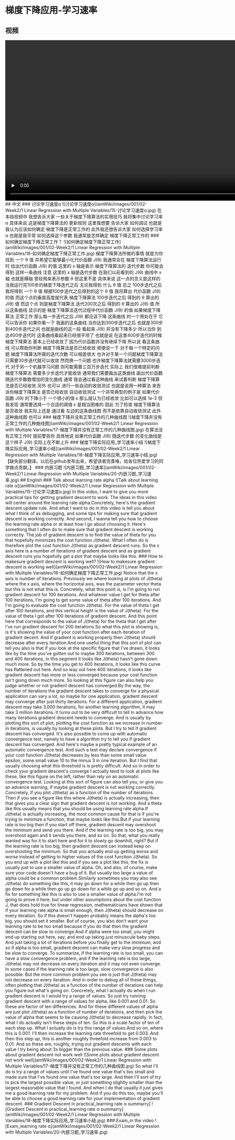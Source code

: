 # 梯度下降应用-学习速率
## 视频
<video height=510 width=900 controls="controls" preload="none">
      <source src="amWiki/videos/001/02-Week2/1 Linear Regression with Multiple Variables/4-Gradient Descent in Practice II - Learning Rate.mp4" type="video/mp4">
</video>
## 中文
### 讨论学习速度α
![讨论学习速度α](amWiki/images/001/02-Week2/1 Linear Regression with Multiple Variables/15-讨论学习速度α.jpg)
在本段视频中 我想告诉大家 一些关于梯度下降算法的实用技巧 我将集中讨论学习率 α 具体来说 这是梯度下降算法的 更新规则 这里我想要 告诉大家 如何调试 也就是我认为应该如何确定 梯度下降是正常工作的 此外我还想告诉大家 如何选择学习率 α 也就是我平常 如何选择这个参数 我通常是怎样确定 梯度下降正常工作的
### 如何确定梯度下降正常工作？
![如何确定梯度下降正常工作](amWiki/images/001/02-Week2/1 Linear Regression with Multiple Variables/16-如何确定梯度下降正常工作.jpg)
梯度下降算法所做的事情 就是为你找到 一个 θ 值 并希望它能够最小化代价函数 J(θ) 我通常会在 梯度下降算法运行时 绘出代价函数 J(θ) 的值 这里的 x 轴是表示 梯度下降算法的 迭代步数 你可能会得到 这样一条曲线 注意 这里的 x 轴是迭代步数 在我们以前看到的 J(θ) 曲线中 x 轴 也就是横轴 曾经用来表示参数 θ 但这里不是 具体来说 这一点的含义是这样的 当我运行完100步的梯度下降迭代之后 无论我得到 什么 θ 值 总之 100步迭代之后 我将得到 一个 θ 值 根据100步迭代之后得到的这个 θ 值 我将算出 代价函数 J(θ) 的值 而这个点的垂直高度就代表 梯度下降算法 100步迭代之后 得到的 θ 算出的 J(θ) 值 而这个点 则是梯度下降算法 迭代200次之后 得到的 θ 算出的 J(θ) 值 所以这条曲线 显示的是 梯度下降算法迭代过程中代价函数 J(θ) 的值 如果梯度下降算法 正常工作 那么每一步迭代之后 J(θ) 都应该下降 这条曲线 的一个用处在于 它可以告诉你 如果你看一下 我画的这条曲线 当你达到300步迭代之后 也就是300步到400步迭代之间 也就是曲线的这一段 看起来 J(θ) 并没有下降多少 所以当你 到达400步迭代时 这条曲线看起来已经很平坦了 也就是说 在这里400步迭代的时候 梯度下降算法 基本上已经收敛了 因为代价函数并没有继续下降 所以说 看这条曲线 可以帮助你判断 梯度下降算法是否已经收敛 顺便说一下 对于每一个特定的问题 梯度下降算法所需的迭代次数 可以相差很大 也许对于某一个问题梯度下降算法 只需要30步迭代就可以收敛 然而换一个问题 也许梯度下降算法就需要3000步迭代 对于另一个机器学习问题 则可能需要三百万步迭代 实际上 我们很难提前判断梯度下降算法 需要多少步迭代才能收敛 通常我们需要画出这类曲线 画出代价函数随迭代步数数增加的变化曲线 通常 我会通过看这种曲线 来试着判断 梯度下降算法是否已经收敛 另外 也可以 进行一些自动的收敛测试 也就是说用一种算法 来告诉你梯度下降算法 是否已经收敛 自动收敛测试 一个非常典型的例子是 如果代价函数 J(θ) 的下降小于 一个很小的值 ε 那么就认为已经收敛 比如可以选择 1e-3 但我发现 通常要选择一个合适的阈值 ε 是相当困难的 因此 为了检查 梯度下降算法是否收敛 我实际上还是 通过看 左边的这条曲线图 而不是依靠自动收敛测试 此外 这种曲线图 也可以
### 梯度下降并没有正常工作的几种曲线图
![梯度下降并没有正常工作的几种曲线图](amWiki/images/001/02-Week2/1 Linear Regression with Multiple Variables/17-梯度下降并没有正常工作的几种曲线图.jpg)
在算法没有正常工作时 提前警告你 具体地说 如果代价函数 J(θ) 随迭代步数 的变化曲线是这个样子 J(θ) 实际上在不断上升
### 梯度下降实际应用_学习速率小结
![梯度下降实际应用_学习速率小结](amWiki/images/001/02-Week2/1 Linear Regression with Multiple Variables/18-梯度下降实际应用_学习速率小结.jpg)
【缺失部分翻译。以后在github发布出来，希望读者完善咯，给各位热爱学习的同学做点贡献。】
### 内嵌习题
![内嵌习题_学习速率](amWiki/images/001/02-Week2/1 Linear Regression with Multiple Variables/20-内嵌习题_学习速率.jpg)
## English
### Talk about learning rate alpha
![Talk about learning rate α](amWiki/images/001/02-Week2/1 Linear Regression with Multiple Variables/15-讨论学习速度α.jpg)
In this video, I want to give you more practical tips for getting gradient descent to work. The ideas in this video will center around the learning rate alpha.Concretely, here's the gradient descent update rule. And what I want to do in this video is tell you about what I think of as debugging, and some tips for making sure that gradient descent is working correctly. And second, I wanna tell you how to choose the learning rate alpha or at least how I go about choosing it. Here's something that I often do to make sure that gradient descent is working correctly. The job of gradient descent is to find the value of theta for you that hopefully minimizes the cost function J(theta). What I often do is therefore plot the cost function J(theta) as gradient descent runs. So the x axis here is a number of iterations of gradient descent and as gradient descent runs you hopefully get a plot that maybe looks like this.
### How to makesure gradient descent is working well?
![How to makesure gradient descent is working well](amWiki/images/001/02-Week2/1 Linear Regression with Multiple Variables/16-如何确定梯度下降正常工作.jpg)
Notice that the x axis is number of iterations. Previously we where looking at plots of J(theta) where the x axis, where the horizontal axis, was the parameter vector theta but this is not what this is. Concretely, what this point is, is I'm going to run gradient descent for 100 iterations. And whatever value I get for theta after 100 iterations, I'm going to get some value of theta after 100 iterations. And I'm going to evaluate the cost function J(theta). For the value of theta I get after 100 iterations, and this vertical height is the value of J(theta). For the value of theta I got after 100 iterations of gradient descent. And this point here that corresponds to the value of J(theta) for the theta that I get after I've run gradient descent for 200 iterations.So what this plot is showing is, is it's showing the value of your cost function after each iteration of gradient decent. And if gradient is working properly then J(theta) should decrease after every iteration.And one useful thing that this sort of plot can tell you also is that if you look at the specific figure that I've drawn, it looks like by the time you've gotten out to maybe 300 iterations, between 300 and 400 iterations, in this segment it looks like J(theta) hasn't gone down much more. So by the time you get to 400 iterations, it looks like this curve has flattened out here. And so way out here 400 iterations, it looks like gradient descent has more or less converged because your cost function isn't going down much more. So looking at this figure can also help you judge whether or not gradient descent has converged.By the way, the number of iterations the gradient descent takes to converge for a physical application can vary a lot, so maybe for one application, gradient descent may converge after just thirty iterations. For a different application, gradient descent may take 3,000 iterations, for another learning algorithm, it may take 3 million iterations. It turns out to be very difficult to tell in advance how many iterations gradient descent needs to converge. And is usually by plotting this sort of plot, plotting the cost function as we increase in number in iterations, is usually by looking at these plots. But I try to tell if gradient descent has converged. It's also possible to come up with automatic convergence test, namely to have a algorithm try to tell you if gradient descent has converged. And here's maybe a pretty typical example of an automatic convergence test. And such a test may declare convergence if your cost function J(theta) decreases by less than some small value epsilon, some small value 10 to the minus 3 in one iteration. But I find that usually choosing what this threshold is is pretty difficult. And so in order to check your gradient descent's converge I actually tend to look at plots like these, like this figure on the left, rather than rely on an automatic convergence test. Looking at this sort of figure can also tell you, or give you an advance warning, if maybe gradient descent is not working correctly. Concretely, if you plot J(theta) as a function of the number of iterations. Then if you see a figure like this where J(theta) is actually increasing, then that gives you a clear sign that gradient descent is not working. And a theta like this usually means that you should be using learning rate alpha.If J(theta) is actually increasing, the most common cause for that is if you're trying to minimize a function, that maybe looks like this.But if your learning rate is too big then if you start off there, gradient descent may overshoot the minimum and send you there. And if the learning rate is too big, you may overshoot again and it sends you there, and so on. So that, what you really wanted was for it to start here and for it to slowly go downhill, right? But if the learning rate is too big, then gradient descent can instead keep on overshooting the minimum. So that you actually end up getting worse and worse instead of getting to higher values of the cost function J(theta). So you end up with a plot like this and if you see a plot like this, the fix is usually just to use a smaller value of alpha. Oh, and also, of course, make sure your code doesn't have a bug of it. But usually too large a value of alpha could be a common problem.Similarly sometimes you may also see J(theta) do something like this, it may go down for a while then go up then go down for a while then go up go down for a while go up and so on. And a fix for something like this is also to use a smaller value of alpha.I'm not going to prove it here, but under other assumptions about the cost function J, that does hold true for linear regression, mathematicians have shown that if your learning rate alpha is small enough, then J(theta) should decrease on every iteration. So if this doesn't happen probably means the alpha's too big, you should set it smaller. But of course, you also don't want your learning rate to be too small because if you do that then the gradient descent can be slow to converge.And if alpha were too small, you might end up starting out here, say, and end up taking just minuscule baby steps. And just taking a lot of iterations before you finally get to the minimum, and so if alpha is too small, gradient descent can make very slow progress and be slow to converge. To summarize, if the learning rate is too small, you can have a slow convergence problem, and if the learning rate is too large, J(theta) may not decrease on every iteration and it may not even converge. In some cases if the learning rate is too large, slow convergence is also possible. But the more common problem you see is just that J(theta) may not decrease on every iteration. And in order to debug all of these things, often plotting that J(theta) as a function of the number of iterations can help you figure out what's going on. Concretely, what I actually do when I run gradient descent is I would try a range of values. So just try running gradient descent with a range of values for alpha, like 0.001 and 0.01. So these are factor of ten differences. And for these different values of alpha are just plot J(theta) as a function of number of iterations, and then pick the value of alpha that seems to be causing J(theta) to decrease rapidly. In fact, what I do actually isn't these steps of ten. So this is a scale factor of ten of each step up. What I actually do is try this range of values.And so on, where this is 0.001. I'll then increase the learning rate threefold to get 0.003. And then this step up, this is another roughly threefold increase from 0.003 to 0.01. And so these are, roughly, trying out gradient descents with each value I try being about 3x bigger than the previous value.
### Some plots about gradient descent not work well
![Some plots about gradient descent not work well](amWiki/images/001/02-Week2/1 Linear Regression with Multiple Variables/17-梯度下降并没有正常工作的几种曲线图.jpg)
So what I'll do is try a range of values until I've found one value that's too small and made sure that I've found one value that's too large. And then I'll sort of try to pick the largest possible value, or just something slightly smaller than the largest reasonable value that I found. And when I do that usually it just gives me a good learning rate for my problem. And if you do this too, maybe you'll be able to choose a good learning rate for your implementation of gradient descent.
### Gradient Descent in practical_learning rate α summarry]
![Gradient Descent in practical_learning rate α summarry](amWiki/images/001/02-Week2/1 Linear Regression with Multiple Variables/18-梯度下降实际应用_学习速率小结.jpg)
### Exam_in the video
![Exam_learning rate α](amWiki/images/001/02-Week2/1 Linear Regression with Multiple Variables/20-内嵌习题_学习速率.jpg)
